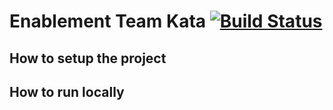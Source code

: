 # Enablement Team Kata [![Build Status](https://travis-ci.org/ricardolopes86/nvm-exercises.svg?branch=master)](https://travis-ci.org/ricardolopes86/nvm-exercises)

## How to setup the project

## How to run locally